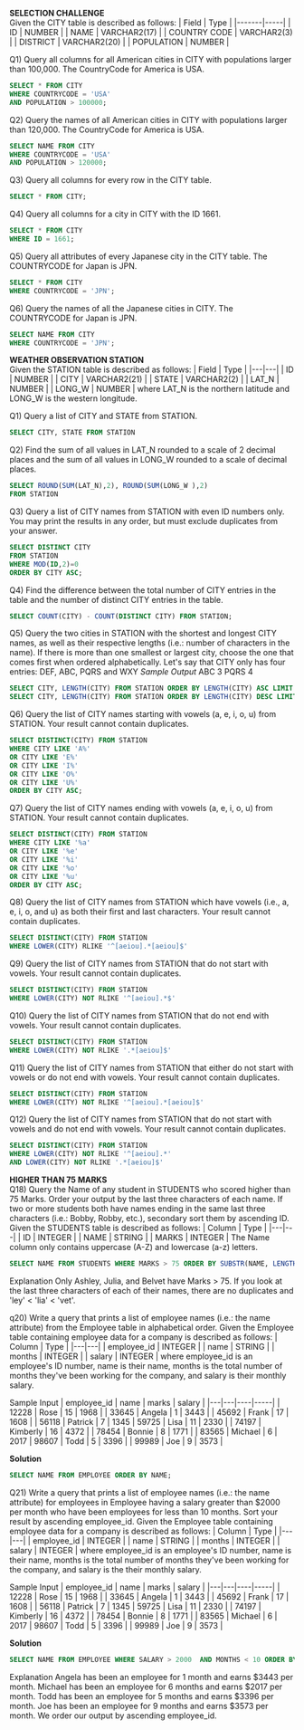 **SELECTION CHALLENGE**   
Given the CITY table is described as follows:
|  Field | Type |
|-------|-----|
| ID  | NUMBER |
| NAME | VARCHAR2(17)   |
| COUNTRY CODE  | VARCHAR2(3)  |
| DISTRICT |  VARCHAR2(20) |
| POPULATION | NUMBER |

Q1) Query all columns for all American cities in CITY with populations larger than 100,000. The CountryCode for America is USA.
```sql
SELECT * FROM CITY 
WHERE COUNTRYCODE = 'USA' 
AND POPULATION > 100000;
```

Q2) Query the names of all American cities in CITY with populations larger than 120,000. The CountryCode for America is USA.
```sql
SELECT NAME FROM CITY 
WHERE COUNTRYCODE = 'USA' 
AND POPULATION > 120000;
```

Q3) Query all columns for every row in the CITY table.
```sql
SELECT * FROM CITY;
```

Q4) Query all columns for a city in CITY with the ID 1661.
```sql
SELECT * FROM CITY 
WHERE ID = 1661; 
```

Q5) Query all attributes of every Japanese city in the CITY table. The COUNTRYCODE for Japan is JPN.
```sql
SELECT * FROM CITY 
WHERE COUNTRYCODE = 'JPN'; 
```

Q6) Query the names of all the Japanese cities in CITY. The COUNTRYCODE for Japan is JPN.
```sql
SELECT NAME FROM CITY 
WHERE COUNTRYCODE = 'JPN';
```
 
  
**WEATHER OBSERVATION STATION**   
Given the  STATION table is described as follows:
|  Field | Type |
|---|---|
| ID  | NUMBER |
| CITY | VARCHAR2(21)   |
| STATE  | VARCHAR2(2)  |
| LAT_N |  NUMBER |
| LONG_W | NUMBER |
where LAT_N is the northern latitude and LONG_W is the western longitude.


Q1) Query a list of CITY and STATE from STATION.
```sql
SELECT CITY, STATE FROM STATION 
```

Q2) Find the sum of all values in LAT_N rounded to a scale of 2 decimal places and the sum of all values in LONG_W rounded to a scale of  decimal places.
```sql
SELECT ROUND(SUM(LAT_N),2), ROUND(SUM(LONG_W ),2)
FROM STATION
```

Q3) Query a list of CITY names from STATION with even ID numbers only. You may print the results in any order, but must exclude duplicates from your answer.
```sql
SELECT DISTINCT CITY 
FROM STATION 
WHERE MOD(ID,2)=0 
ORDER BY CITY ASC;       
```

Q4) Find the difference between the total number of CITY entries in the table and the number of distinct CITY entries in the table.
```sql
SELECT COUNT(CITY) - COUNT(DISTINCT CITY) FROM STATION;       
```

Q5) Query the two cities in STATION with the shortest and longest CITY names, as well as their respective lengths (i.e.: number of characters in the name). If there is more than one smallest or largest city, choose the one that comes first when ordered alphabetically.
Let's say that CITY only has four entries: DEF, ABC, PQRS and WXY
*Sample Output*
ABC 3 
PQRS 4
```sql
SELECT CITY, LENGTH(CITY) FROM STATION ORDER BY LENGTH(CITY) ASC LIMIT 1;
SELECT CITY, LENGTH(CITY) FROM STATION ORDER BY LENGTH(CITY) DESC LIMIT 1;
```

Q6) Query the list of CITY names starting with vowels (a, e, i, o, u) from STATION. Your result cannot contain duplicates.
```sql
SELECT DISTINCT(CITY) FROM STATION 
WHERE CITY LIKE 'A%' 
OR CITY LIKE 'E%' 
OR CITY LIKE 'I%' 
OR CITY LIKE 'O%' 
OR CITY LIKE 'U%' 
ORDER BY CITY ASC;       
```

Q7) Query the list of CITY names ending with vowels (a, e, i, o, u) from STATION. Your result cannot contain duplicates.
```sql
SELECT DISTINCT(CITY) FROM STATION 
WHERE CITY LIKE '%a' 
OR CITY LIKE '%e' 
OR CITY LIKE '%i' 
OR CITY LIKE '%o' 
OR CITY LIKE '%u' 
ORDER BY CITY ASC;
```

Q8) Query the list of CITY names from STATION which have vowels (i.e., a, e, i, o, and u) as both their first and last characters. Your result cannot contain duplicates.
```sql
SELECT DISTINCT(CITY) FROM STATION
WHERE LOWER(CITY) RLIKE '^[aeiou].*[aeiou]$'
```

Q9) Query the list of CITY names from STATION that do not start with vowels. Your result cannot contain duplicates.
```sql
SELECT DISTINCT(CITY) FROM STATION
WHERE LOWER(CITY) NOT RLIKE '^[aeiou].*$'
```

Q10) Query the list of CITY names from STATION that do not end with vowels. Your result cannot contain duplicates.
```sql
SELECT DISTINCT(CITY) FROM STATION
WHERE LOWER(CITY) NOT RLIKE '.*[aeiou]$'
```

Q11) Query the list of CITY names from STATION that either do not start with vowels or do not end with vowels. Your result cannot contain duplicates.
```sql
SELECT DISTINCT(CITY) FROM STATION
WHERE LOWER(CITY) NOT RLIKE '^[aeiou].*[aeiou]$'
```

Q12) Query the list of CITY names from STATION that do not start with vowels and do not end with vowels. Your result cannot contain duplicates.
```sql
SELECT DISTINCT(CITY) FROM STATION
WHERE LOWER(CITY) NOT RLIKE '^[aeiou].*'
AND LOWER(CITY) NOT RLIKE '.*[aeiou]$'
```


**HIGHER THAN 75 MARKS**  
Q18) Query the Name of any student in STUDENTS who scored higher than 75 Marks. Order your output by the last three characters of each name. If two or more students both have names ending in the same last three characters (i.e.: Bobby, Robby, etc.), secondary sort them by ascending ID.
Given the STUDENTS table is described as follows:
|  Column | Type |
|---|---|
| ID  | INTEGER |
| NAME | STRING   |
| MARKS  | INTEGER  |
The Name column only contains uppercase (A-Z) and lowercase (a-z) letters.

```sql
SELECT NAME FROM STUDENTS WHERE MARKS > 75 ORDER BY SUBSTR(NAME, LENGTH(NAME)-2, 3), ID;    
```
Explanation
Only Ashley, Julia, and Belvet have Marks > 75. If you look at the last three characters of each of their names, there are no duplicates and 'ley' < 'lia' < 'vet'.


q20) Write a query that prints a list of employee names (i.e.: the name attribute) from the Employee table in alphabetical order.
Given the Employee table containing employee data for a company is described as follows:
|  Column | Type |
|---|---|
| employee_id  | INTEGER |
| name | STRING   |
| months | INTEGER  |
| salary | INTEGER |
where employee_id is an employee's ID number, name is their name, months is the total number of months they've been working for the company, and salary is their monthly salary.

Sample Input
|  employee_id | name | marks | salary  |
|---|---|----|-----|
| 12228 | Rose | 15 | 1968 |
| 33645 | Angela   | 1 | 3443 |
| 45692  | Frank  | 17  | 1608  |
| 56118  | Patrick  |  7 | 1345
| 59725 | Lisa | 11 | 2330 |
| 74197 | Kimberly   | 16 | 4372 |
| 78454  | Bonnie  |  8 | 1771 |
| 83565 | Michael |  6 | 2017
| 98607  | Todd  |  5 | 3396 |
| 99989 | Joe |  9 | 3573 |

**Solution**
```sql
SELECT NAME FROM EMPLOYEE ORDER BY NAME;   
```

Q21) Write a query that prints a list of employee names (i.e.: the name attribute) for employees in Employee having a salary greater than $2000 per month who have been employees for less than 10 months. Sort your result by ascending employee_id.
Given the Employee table containing employee data for a company is described as follows:
|  Column | Type |
|---|---|
| employee_id  | INTEGER |
| name | STRING   |
| months | INTEGER  |
| salary | INTEGER |
where employee_id is an employee's ID number, name is their name, months is the total number of months they've been working for the company, and salary is the their monthly salary.

Sample Input
|  employee_id | name | marks | salary  |
|---|---|----|-----|
| 12228 | Rose | 15 | 1968 |
| 33645 | Angela   | 1 | 3443 |
| 45692  | Frank  | 17  | 1608  |
| 56118  | Patrick  |  7 | 1345
| 59725 | Lisa | 11 | 2330 |
| 74197 | Kimberly   | 16 | 4372 |
| 78454  | Bonnie  |  8 | 1771 |
| 83565 | Michael |  6 | 2017
| 98607  | Todd  |  5 | 3396 |
| 99989 | Joe |  9 | 3573 |

**Solution**
```sql
SELECT NAME FROM EMPLOYEE WHERE SALARY > 2000  AND MONTHS < 10 ORDER BY EMPLOYEE_ID;  
```

Explanation
Angela has been an employee for 1 month and earns $3443 per month.
Michael has been an employee for 6 months and earns $2017 per month.
Todd has been an employee for 5 months and earns $3396 per month.
Joe has been an employee for 9 months and earns $3573 per month.
We order our output by ascending employee_id.
